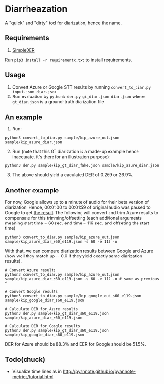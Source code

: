 # Diarrheazation

A "quick" and "dirty" tool for diarization, hence the name.

## Requirements
1. [SimpleDER](https://github.com/wq2012/SimpleDER)

Run `pip3 install -r requirementx.txt` to install requirements.

## Usage
1. Convert Azure or Google STT results by running `convert_to_diar.py input.json diar.json`
2. Run evaluation by `python3 der.py gt_diar.json diar.json` where `gt_diar.json` is a ground-truth diarization file

## An example
1. Run:
```
python3 convert_to_diar.py sample/kip_azure_out.json sample/kip_azure_diar.json
```
2. Run (note that this GT diarization is a made-up example hence inaccurate. it's there for an illustration purpose):
```
python3 der.py sample/kip_gt_diar_fake.json sample/kip_azure_diar.json
```
3. The above should yield a caculated DER of 0.269 or 26.9%.

## Another example
For now, Google allows up to a minute of audio for their beta version of diarization. Hence, 00:01:00 to 00:01:59 of original audio was passed to Google to get [the result](./sample/kip_google_s60_e119_out.json).
The following will convert and trim Azure results to compensate for this trimming/offsetting (each additional arguments meaning start time = 60 sec. end time = 119 sec. and offseting the start time)
```
python3 convert_to_diar.py sample/kip_azure_out.json sample/kip_azure_diar_s60_e119.json -s 60 -e 119 -o
```

With that, we can compare diarization results between Google and Azure (how well they match up -- 0.0 if they yield exactly same diarization results).
```
# Convert Azure results
python3 convert_to_diar.py sample/kip_azure_out.json sample/kip_azure_diar_s60_e119.json -s 60 -e 119 -o # same as previous ^

# Convert Google results
python3 convert_to_diar.py sample/kip_google_out_s60_e119.json sample/kip_google_diar_s60_e119.json

# Calculate DER for Azure results
python3 der.py sample/kip_gt_diar_s60_e119.json sample/kip_azure_diar_s60_e119.json

# Calculate DER for Google results
python3 der.py sample/kip_gt_diar_s60_e119.json sample/kip_google_diar_s60_e119.json
```
DER for Azure should be 88.3% and DER for Google should be 51.5%.

## Todo(chuck)
- Visualize time lines as in http://pyannote.github.io/pyannote-metrics/tutorial.html
